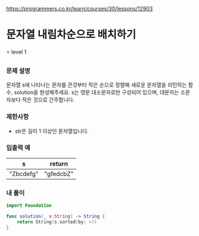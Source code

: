 https://programmers.co.kr/learn/courses/30/lessons/12903

# 문자열 내림차순으로 배치하기

⭐️ level 1

### 문제 설명

문자열 s에 나타나는 문자를 큰것부터 작은 순으로 정렬해 새로운 문자열을 리턴하는 함수, solution을 완성해주세요.
s는 영문 대소문자로만 구성되어 있으며, 대문자는 소문자보다 작은 것으로 간주합니다.

### 제한사항

- str은 길이 1 이상인 문자열입니다.

### 입출력 예

| s     | return |
| ----- | ------ |
| "Zbcdefg" | "gfedcbZ"|


### 내 풀이

```swift
import Foundation

func solution(_ s:String) -> String {
    return String(s.sorted(by: >))
}
```
